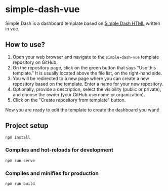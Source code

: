 # simple-dash-vue
Simple Dash is a dashboard template based on [Simple Dash HTML](https://github.com/rexomin/simple-dash-html) written in vue.

## How to use?
1. Open your web browser and navigate to the `simple-dash-vue` template repository on GitHub.
1. On the repository page, click on the green button that says "Use this template." It is usually located above the file list, on the right-hand side.
1. You will be redirected to a new page where you can create a new repository based on the template. Enter a name for your new repository.
1. Optionally, provide a description, select the visibility (public or private), and choose the owner (your GitHub username or organization).
1. Click on the "Create repository from template" button.

Now you are ready to edit the template to create the dashboard you want!

## Project setup
```
npm install
```

### Compiles and hot-reloads for development
```
npm run serve
```

### Compiles and minifies for production
```
npm run build
```
